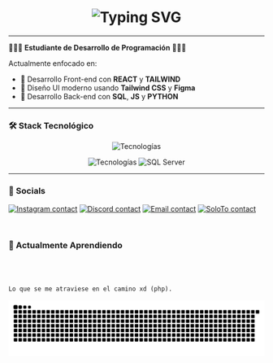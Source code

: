 <h1 align="center">
  <img src="https://readme-typing-svg.herokuapp.com?font=Fira+Code&size=30&pause=1000&color=09f&center=true&vCenter=true&width=700&lines=Hey%2C+Soy+Jendry;Desarrollador+Web+Junior" alt="Typing SVG" />
</h1>

---


👨🏼‍💻 **Estudiante de Desarrollo de Programación** 👨🏼‍💻

Actualmente enfocado en:

- 🧩 Desarrollo Front-end con **REACT** y **TAILWIND**
- 🎨 Diseño UI moderno usando **Tailwind CSS** y **Figma**
- 🌱 Desarrollo Back-end con **SQL**, **JS** y **PYTHON**

---

### 🛠️ Stack Tecnológico

<p align="center">
  <img src="https://skillicons.dev/icons?i=html,css,js,py,tailwind,discordjs,react" alt="Tecnologías" />
</p>
<p align="center">
<img src="https://skillicons.dev/icons?i=bootstrap,figma,git,github,vscode,visualstudio,devto,npm,ae" alt="Tecnologías" />
  <img src="https://cdn.jsdelivr.net/gh/devicons/devicon/icons/microsoftsqlserver/microsoftsqlserver-plain-wordmark.svg" alt="SQL Server" width="40" height="40"/>
</p>

---

### 👤 Socials

<p align="left">
   <a href="https://www.instagram.com/de1eonzz/" target="blank"> <img src="https://skillicons.dev/icons?i=instagram" alt="Instagram contact" /></a>
  <a href="https://discordapp.com/users/tuerre" target="blank"> <img src="https://skillicons.dev/icons?i=discord" alt="Discord contact" /></a>
 <a href="mailto:jendryjhancel@gmail.com" target="_blank"> <img src="https://skillicons.dev/icons?i=gmail" alt="Email contact" /></a>
 <a href="https://solo.to/tuerre" target="_blank"> <img src="https://github.com/tuerre/digital-vision/blob/main/soloto.png" width="48px" height="48px" alt="SoloTo contact" /></a>

</p>
<br>

### 🌱 Actualmente Aprendiendo

```diff



Lo que se me atraviese en el camino xd (php).

```
![snake gif](https://github.com/Ronny-Abreu/Ronny-Abreu/blob/output/github-snake-dark.svg)



